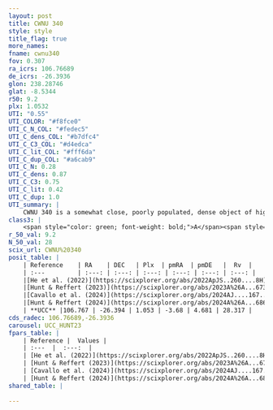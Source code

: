 ```yaml
---
layout: post
title: CWNU 340
style: style
title_flag: true
more_names: 
fname: cwnu340
fov: 0.307
ra_icrs: 106.76689
de_icrs: -26.3936
glon: 238.28746
glat: -8.5344
r50: 9.2
plx: 1.0532
UTI: "0.55"
UTI_COLOR: "#f8fce0"
UTI_C_N_COL: "#fedec5"
UTI_C_dens_COL: "#b7dfc4"
UTI_C_C3_COL: "#d4edca"
UTI_C_lit_COL: "#fff6da"
UTI_C_dup_COL: "#a6cab9"
UTI_C_N: 0.28
UTI_C_dens: 0.87
UTI_C_C3: 0.75
UTI_C_lit: 0.42
UTI_C_dup: 1.0
UTI_summary: |
    CWNU 340 is a somewhat close, poorly populated, dense object of high C3 quality. It was recently reported in the literature.
class3: |
    <span style="color: green; font-weight: bold;">A</span><span style="color: #FFC300; font-weight: bold;">B</span>
r_50_val: 9.2
N_50_val: 28
scix_url: CWNU%20340
posit_table: |
    | Reference    | RA    | DEC   | Plx  | pmRA  | pmDE   |  Rv  |
    | :---         | :---: | :---: | :---: | :---: | :---: | :---: |
    |[He et al. (2022)](https://scixplorer.org/abs/2022ApJS..260....8H) | 106.771 | -26.397 | 1.06 | -3.68 | 4.68 | -- |
    |[Hunt & Reffert (2023)](https://scixplorer.org/abs/2023A%26A...673A.114H) | 106.775 | -26.398 | 1.037 | -3.7 | 4.689 | 27.281 |
    |[Cavallo et al. (2024)](https://scixplorer.org/abs/2024AJ....167...12C) | 106.766 | -26.371 | 1.049 | -- | -- | -- |
    |[Hunt & Reffert (2024)](https://scixplorer.org/abs/2024A%26A...686A..42H) | 106.775 | -26.398 | 1.037 | -3.7 | 4.689 | 27.281 |
    | **UCC** |106.767 | -26.394 | 1.053 | -3.68 | 4.681 | 28.317 | 
cds_radec: 106.76689,-26.3936
carousel: UCC_HUNT23
fpars_table: |
    | Reference |  Values |
    | :---  |  :---:  |
    | [He et al. (2022)](https://scixplorer.org/abs/2022ApJS..260....8H) | `AG=0.05, m-M=10.05, logAge=7.7, Z=0.03` |
    | [Hunt & Reffert (2023)](https://scixplorer.org/abs/2023A%26A...673A.114H) | `AV50=0.039, diffAV50=0.438, MOD50=9.794, logAge50=7.941` |
    | [Cavallo et al. (2024)](https://scixplorer.org/abs/2024AJ....167...12C) | `AV50=0.31, dMod50=10.08, logAge50=7.58, [Fe/H]50=-0.02` |
    | [Hunt & Reffert (2024)](https://scixplorer.org/abs/2024A%26A...686A..42H) | `MassJ=66.7534` |
shared_table: |
    
---
```

